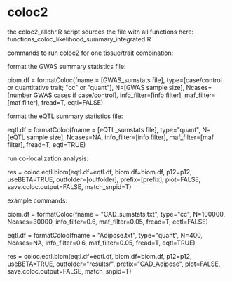 # coloc2 


the coloc2_allchr.R script sources the file with all functions here: functions_coloc_likelihood_summary_integrated.R

commands to run coloc2 for one tissue/trait combination:

format the GWAS summary statistics file:

biom.df = formatColoc(fname = [GWAS_sumstats file], type=[case/control or quantitative trait; "cc" or "quant"], N=[GWAS sample size], Ncases=[number GWAS cases if case/control], info_filter=[info filter], maf_filter=[maf filter], fread=T, eqtl=FALSE)

format the eQTL summary statistics file:

eqtl.df = formatColoc(fname = [eQTL_sumstats file], type="quant", N=[eQTL sample size], Ncases=NA, info_filter=[info filter], maf_filter=[maf filter], fread=T, eqtl=TRUE)

run co-localization analysis:

res = coloc.eqtl.biom(eqtl.df=eqtl.df, biom.df=biom.df, p12=p12, useBETA=TRUE, outfolder=[outfolder], prefix=[prefix], plot=FALSE, save.coloc.output=FALSE, match_snpid=T)

example commands:

biom.df = formatColoc(fname = "CAD_sumstats.txt", type="cc", N=100000, Ncases=30000, info_filter=0.6, maf_filter=0.05, fread=T, eqtl=FALSE)

eqtl.df = formatColoc(fname = "Adipose.txt", type="quant", N=400, Ncases=NA, info_filter=0.6, maf_filter=0.05, fread=T, eqtl=TRUE)

res = coloc.eqtl.biom(eqtl.df=eqtl.df, biom.df=biom.df, p12=p12, useBETA=TRUE, outfolder="results/", prefix="CAD_Adipose", plot=FALSE, save.coloc.output=FALSE, match_snpid=T)
